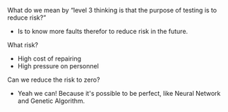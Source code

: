 What do we mean by “level 3 thinking is that the purpose of testing is
to reduce risk?”

- Is to know more faults therefor to reduce risk in the future.

What risk?

- High cost of repairing
- High pressure on personnel

Can we reduce the risk to zero?

- Yeah we can! Because it's possible to be perfect, like Neural Network and Genetic Algorithm.